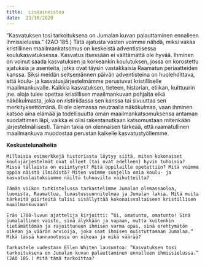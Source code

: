 ```yaml
---
title:  Lisäaineistoa
date:  23/10/2020
---
```


”Kasvatuksen tosi tarkoituksena on Jumalan kuvan palauttaminen ennalleen ihmissielussa.” (2AO 185.) Tätä ajatusta vasten voimme nähdä, miksi vakaa kristillinen maailmankatsomus on keskeistä adventistisessa koulukasvatuksessa. Kasvatus itsessään ei välttämättä ole hyvää. Ihminen on voinut saada kasvatuksen ja korkeankin koulutuksen, jossa on korostettu ajatuksia ja asenteita, jotka ovat täysin vastakkaisia Raamatun periaatteiden kanssa. Siksi meidän seitsemännen päivän adventisteina on huolehdittava, että koulu- ja kasvatusjärjestelmämme perustuvat kristilliselle maailmankuvalle. Kaikkia kasvatuksen, tieteen, historian, etiikan, kulttuurin jne. aloja tulee opettaa kristillisen maailmankuvan pohjalta eikä näkökulmasta, joka on ristiriidassa sen kanssa tai sivuuttaa sen merkityksettömänä. Ei ole olemassa neutraalia näkökulmaa, vaan ihminen katsoo aina elämää ja todellisuutta oman maailmankatsomuksensa antaman suodattimen läpi, vaikka ei olisi rakentanutkaan katsomustaan mitenkään järjestelmällisesti. Tämän takia on olennaisen tärkeää, että raamatullinen maailmankuva muodostaa perustan kaikelle kasvatustyöllemme.

**Keskustelunaiheita**

`Millaisia esimerkkejä historiasta löytyy siitä, miten kokonaiset koulujärjestelmät ovat olleet (tai ovat edelleen) hyvin tuhoisia? Missä tällaista on esiintynyt? Mitä oppilaille opetettiin? Mitä voimme oppia näistä ilmiöistä? Miten voimme suojella omia koulu- ja kasvatuslaitoksiamme näiltä tuhoavilta vaikutteilta?`

`Tämän viikon tutkistelussa tarkastelimme Jumalan olemassaoloa, luomista, Raamattua, lunastussuunnitelmaa ja Jumalan lakia. Mitä muita tärkeitä piirteitä tulisi sisällyttää kokonaisvaltaiseen kristillisen maailmankuvaan?`

`Eräs 1700-luvun ajattelija kirjoitti: ”Oi, omatunto, omatunto! Sinä jumalallinen vaisto, sinä älykkään ja vapaan, mutta kuitenkin tietämättömän ja rajoittuneen ihmisen varma opas, sinä erehtymätön oikean ja väärän arvioija, joka saat ihmisen muistuttamaan Jumalaa.” Mikä tässä kannanotossa on oikeaa ja mikä väärää?`

`Tarkastele uudestaan Ellen Whiten lausuntoa: ”Kasvatuksen tosi tarkoituksena on Jumalan kuvan palauttaminen ennalleen ihmissielussa.” (2AO 185.) Mitä tämä tarkoittaa?`